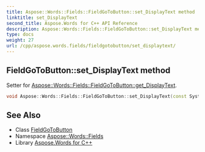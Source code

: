 ```yaml
---
title: Aspose::Words::Fields::FieldGoToButton::set_DisplayText method
linktitle: set_DisplayText
second_title: Aspose.Words for C++ API Reference
description: Aspose::Words::Fields::FieldGoToButton::set_DisplayText method. Setter for Aspose::Words::Fields::FieldGoToButton::get_DisplayText in C++.
type: docs
weight: 27
url: /cpp/aspose.words.fields/fieldgotobutton/set_displaytext/
---
```

## FieldGoToButton::set_DisplayText method


Setter for [Aspose::Words::Fields::FieldGoToButton::get_DisplayText](../get_displaytext/).

```cpp
void Aspose::Words::Fields::FieldGoToButton::set_DisplayText(const System::String &value)
```

## See Also

* Class [FieldGoToButton](../)
* Namespace [Aspose::Words::Fields](../../)
* Library [Aspose.Words for C++](../../../)

